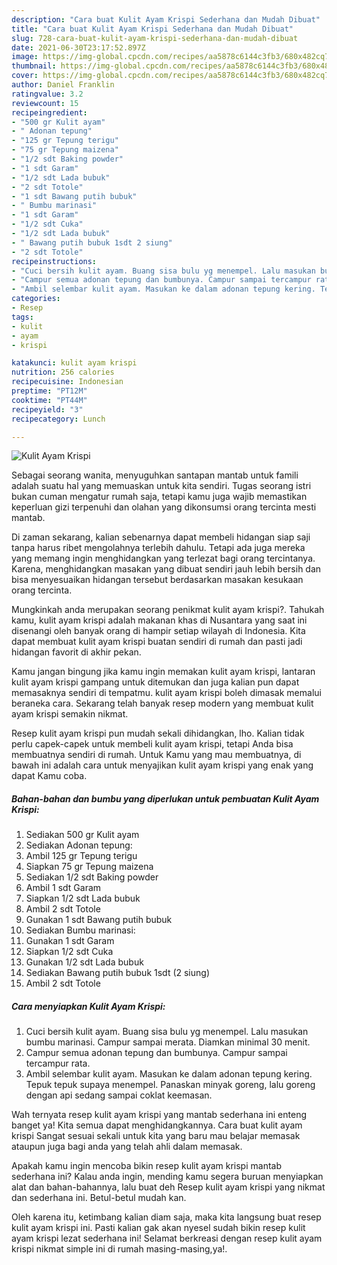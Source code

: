 ```yaml
---
description: "Cara buat Kulit Ayam Krispi Sederhana dan Mudah Dibuat"
title: "Cara buat Kulit Ayam Krispi Sederhana dan Mudah Dibuat"
slug: 728-cara-buat-kulit-ayam-krispi-sederhana-dan-mudah-dibuat
date: 2021-06-30T23:17:52.897Z
image: https://img-global.cpcdn.com/recipes/aa5878c6144c3fb3/680x482cq70/kulit-ayam-krispi-foto-resep-utama.jpg
thumbnail: https://img-global.cpcdn.com/recipes/aa5878c6144c3fb3/680x482cq70/kulit-ayam-krispi-foto-resep-utama.jpg
cover: https://img-global.cpcdn.com/recipes/aa5878c6144c3fb3/680x482cq70/kulit-ayam-krispi-foto-resep-utama.jpg
author: Daniel Franklin
ratingvalue: 3.2
reviewcount: 15
recipeingredient:
- "500 gr Kulit ayam"
- " Adonan tepung"
- "125 gr Tepung terigu"
- "75 gr Tepung maizena"
- "1/2 sdt Baking powder"
- "1 sdt Garam"
- "1/2 sdt Lada bubuk"
- "2 sdt Totole"
- "1 sdt Bawang putih bubuk"
- " Bumbu marinasi"
- "1 sdt Garam"
- "1/2 sdt Cuka"
- "1/2 sdt Lada bubuk"
- " Bawang putih bubuk 1sdt 2 siung"
- "2 sdt Totole"
recipeinstructions:
- "Cuci bersih kulit ayam. Buang sisa bulu yg menempel. Lalu masukan bumbu marinasi. Campur sampai merata. Diamkan minimal 30 menit."
- "Campur semua adonan tepung dan bumbunya. Campur sampai tercampur rata."
- "Ambil selembar kulit ayam. Masukan ke dalam adonan tepung kering. Tepuk tepuk supaya menempel. Panaskan minyak goreng, lalu goreng dengan api sedang sampai coklat keemasan."
categories:
- Resep
tags:
- kulit
- ayam
- krispi

katakunci: kulit ayam krispi 
nutrition: 256 calories
recipecuisine: Indonesian
preptime: "PT12M"
cooktime: "PT44M"
recipeyield: "3"
recipecategory: Lunch

---
```



![Kulit Ayam Krispi](https://img-global.cpcdn.com/recipes/aa5878c6144c3fb3/680x482cq70/kulit-ayam-krispi-foto-resep-utama.jpg)

Sebagai seorang wanita, menyuguhkan santapan mantab untuk famili adalah suatu hal yang memuaskan untuk kita sendiri. Tugas seorang istri bukan cuman mengatur rumah saja, tetapi kamu juga wajib memastikan keperluan gizi terpenuhi dan olahan yang dikonsumsi orang tercinta mesti mantab.

Di zaman  sekarang, kalian sebenarnya dapat membeli hidangan siap saji tanpa harus ribet mengolahnya terlebih dahulu. Tetapi ada juga mereka yang memang ingin menghidangkan yang terlezat bagi orang tercintanya. Karena, menghidangkan masakan yang dibuat sendiri jauh lebih bersih dan bisa menyesuaikan hidangan tersebut berdasarkan masakan kesukaan orang tercinta. 



Mungkinkah anda merupakan seorang penikmat kulit ayam krispi?. Tahukah kamu, kulit ayam krispi adalah makanan khas di Nusantara yang saat ini disenangi oleh banyak orang di hampir setiap wilayah di Indonesia. Kita dapat membuat kulit ayam krispi buatan sendiri di rumah dan pasti jadi hidangan favorit di akhir pekan.

Kamu jangan bingung jika kamu ingin memakan kulit ayam krispi, lantaran kulit ayam krispi gampang untuk ditemukan dan juga kalian pun dapat memasaknya sendiri di tempatmu. kulit ayam krispi boleh dimasak memalui beraneka cara. Sekarang telah banyak resep modern yang membuat kulit ayam krispi semakin nikmat.

Resep kulit ayam krispi pun mudah sekali dihidangkan, lho. Kalian tidak perlu capek-capek untuk membeli kulit ayam krispi, tetapi Anda bisa membuatnya sendiri di rumah. Untuk Kamu yang mau membuatnya, di bawah ini adalah cara untuk menyajikan kulit ayam krispi yang enak yang dapat Kamu coba.

<!--inarticleads1-->

##### Bahan-bahan dan bumbu yang diperlukan untuk pembuatan Kulit Ayam Krispi:

1. Sediakan 500 gr Kulit ayam
1. Sediakan  Adonan tepung:
1. Ambil 125 gr Tepung terigu
1. Siapkan 75 gr Tepung maizena
1. Sediakan 1/2 sdt Baking powder
1. Ambil 1 sdt Garam
1. Siapkan 1/2 sdt Lada bubuk
1. Ambil 2 sdt Totole
1. Gunakan 1 sdt Bawang putih bubuk
1. Sediakan  Bumbu marinasi:
1. Gunakan 1 sdt Garam
1. Siapkan 1/2 sdt Cuka
1. Gunakan 1/2 sdt Lada bubuk
1. Sediakan  Bawang putih bubuk 1sdt (2 siung)
1. Ambil 2 sdt Totole




<!--inarticleads2-->

##### Cara menyiapkan Kulit Ayam Krispi:

1. Cuci bersih kulit ayam. Buang sisa bulu yg menempel. Lalu masukan bumbu marinasi. Campur sampai merata. Diamkan minimal 30 menit.
1. Campur semua adonan tepung dan bumbunya. Campur sampai tercampur rata.
1. Ambil selembar kulit ayam. Masukan ke dalam adonan tepung kering. Tepuk tepuk supaya menempel. Panaskan minyak goreng, lalu goreng dengan api sedang sampai coklat keemasan.




Wah ternyata resep kulit ayam krispi yang mantab sederhana ini enteng banget ya! Kita semua dapat menghidangkannya. Cara buat kulit ayam krispi Sangat sesuai sekali untuk kita yang baru mau belajar memasak ataupun juga bagi anda yang telah ahli dalam memasak.

Apakah kamu ingin mencoba bikin resep kulit ayam krispi mantab sederhana ini? Kalau anda ingin, mending kamu segera buruan menyiapkan alat dan bahan-bahannya, lalu buat deh Resep kulit ayam krispi yang nikmat dan sederhana ini. Betul-betul mudah kan. 

Oleh karena itu, ketimbang kalian diam saja, maka kita langsung buat resep kulit ayam krispi ini. Pasti kalian gak akan nyesel sudah bikin resep kulit ayam krispi lezat sederhana ini! Selamat berkreasi dengan resep kulit ayam krispi nikmat simple ini di rumah masing-masing,ya!.

